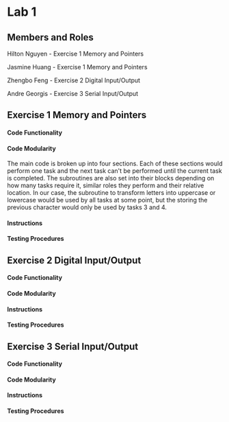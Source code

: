 # Lab 1

## Members and Roles

Hilton Nguyen - Exercise 1 Memory and Pointers

Jasmine Huang - Exercise 1 Memory and Pointers

Zhengbo Feng - Exercise 2 Digital Input/Output

Andre Georgis - Exercise 3 Serial Input/Output


## Exercise 1 Memory and Pointers

#### Code Functionality


#### Code Modularity
The main code is broken up into four sections. Each of these sections would perform one task and the next task can't be performed until the current task is completed. The subroutines are also set into their blocks depending on how many tasks require it, similar roles they perform and their relative location. In our case, the subroutine to transform letters into uppercase or lowercase would be used by all tasks at some point, but the storing the previous character would only be used by tasks 3 and 4.

#### Instructions


#### Testing Procedures


## Exercise 2 Digital Input/Output

#### Code Functionality


#### Code Modularity


#### Instructions


#### Testing Procedures

## Exercise 3 Serial Input/Output

#### Code Functionality


#### Code Modularity


#### Instructions


#### Testing Procedures
